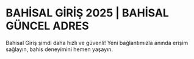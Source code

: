 # BAHİSAL GİRİŞ 2025 | BAHİSAL GÜNCEL ADRES
Bahisal Giriş şimdi daha hızlı ve güvenli! Yeni bağlantımızla anında erişim sağlayın, bahis deneyimini hemen yaşayın.


